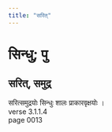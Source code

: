 ```yaml
---
title: "सरित्"
---
```


# सिन्धु; पु
## सरित्, समुद्र
सरित्समुद्रयोः सिन्धुः शालः प्राकारवृक्षयोः ।<br />verse 3.1.1.4<br />page 0013


